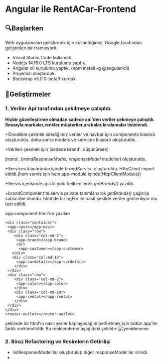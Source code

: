 # Angular ile RentACar-Frontend 
## :mag:Başlarken

Web uygulamaları geliştirmek için kullandığımız, Google tarafından geliştirilen bir framework.

+ Visual Studio Code kullandık.
+ Nodejs 14.16.0 LTS kurulumu yaptık.
+ Angular cli kurulumu yaptık. (npm install -g @angular/cli)
+ Projemizi oluşturduk.
+ Bootstrap v5.0.0-beta3 kurduk.

## :scroll:Geliştirmeler

### 1. Veriler Api tarafından çekilmeye çalışıldı.

**Hiçbir güzelleştirme olmadan sadece api'den veriler çekmeye çalışıldı.
Sırasıyla markalar,renkler,müşteriler,arabalar,kiralamalar listelendi.**

+Öncelikle çekmek istediğimiz veriler ve navbar için components klasörü oluşturuldu.
daha sonra models ve services klasörü oluşturuldu.

+Verileri çekmek için (sadece brand'i düşünürsek)

*brand , brandResponseModel, responseModel* modelleri oluşturuldu.

+Services klasörünün içinde
*brandService* oluşturuldu. HttpClient import edildi.(hem servis için hem app-module içinde(HttpClientModule))

+Servis içerisinde apiUrl yolu belli edilerek *getBrands()* yazıldı.

+brandComponent'te servis private tanımlanarak *getBrands()* çağırılıp subscribe olundu.
html'de bir ngFor ile basit şekilde veriler gösteriliyor mu test edildi.

app.component.html'de yazılan

    <div class="container">
     <app-navi></app-navi>
     <div class="row">
        <div class="col-md-2">
         <app-brand></app-brand>
         <br>
          <app-customer></app-customer>
       </div>
       <div class="col-md-10">
         <app-cardetail></app-cardetail>
        </div>
     </div>
     <div class="row">
        <div class="col-md-2">
         <app-color></app-color>
        </div>
        <div class="col-md-10">
         <app-rental></app-rental>
        </div>
     </div>
    </div>
    <router-outlet></router-outlet>


şeklinde bir html'in nasıl yerler kaplayacağını belli etmek için bütün app'ler farklı renklendirildi. Bu renklendirme aşağıdaki şekilde:
![yenideneme](https://user-images.githubusercontent.com/77545922/112861095-27730480-90bd-11eb-8b1d-53e4a9c96f57.PNG)

### 2. Biraz Refactoring ve Resimlerin Getirilişi
+ listResponseModel'lar oluşturulup diğer responseModel'lar silindi.
+ 

